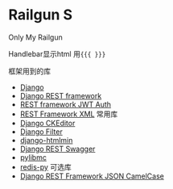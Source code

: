 # Railgun S
Only My Railgun

Handlebar显示html 用`{{{ }}}`

框架用到的库
- [Django](https://www.djangoproject.com)
- [Django REST framework](http://www.django-rest-framework.org)
- [REST framework JWT Auth](http://getblimp.github.io/django-rest-framework-jwt/)
- [REST Framework XML](http://jpadilla.github.io/django-rest-framework-xml/)
常用库
- [Django CKEditor](https://github.com/django-ckeditor/django-ckeditor)
- [Django Filter](https://django-filter.readthedocs.io/en/latest/)
- [django-htmlmin](https://github.com/cobrateam/django-htmlmin)
- [Django REST Swagger]( http://marcgibbons.github.io/django-rest-swagger/)
- [pylibmc](https://github.com/lericson/pylibmc)
- [redis-py](https://github.com/andymccurdy/redis-py)
可选库
- [Django REST Framework JSON CamelCase](https://github.com/vbabiy/djangorestframework-camel-case)
